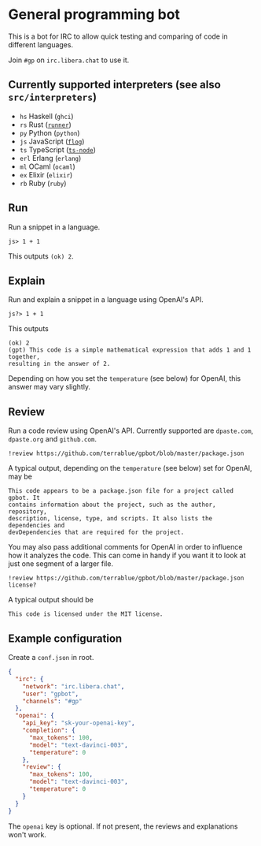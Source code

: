 # General programming bot
This is a bot for IRC to allow quick testing and comparing of code in different
languages.

Join `#gp` on `irc.libera.chat` to use it.

## Currently supported interpreters (see also `src/interpreters`)

* `hs` Haskell (`ghci`)
* `rs` Rust ([`runner`](https://docs.rs/crate/runner))
* `py` Python (`python`)
* `js` JavaScript ([`flog`](https://github.com/flogjs/flog))
* `ts` TypeScript ([`ts-node`](https://www.npmjs.com/package/ts-node))
* `erl` Erlang (`erlang`)
* `ml` OCaml (`ocaml`)
* `ex` Elixir (`elixir`)
* `rb` Ruby (`ruby`)

## Run

Run a snippet in a language.

`js> 1 + 1`

This outputs `(ok) 2`.

## Explain

Run and explain a snippet in a language using OpenAI's API.

`js?> 1 + 1`

This outputs 

```
(ok) 2
(gpt) This code is a simple mathematical expression that adds 1 and 1 together,
resulting in the answer of 2.
```

Depending on how you set the `temperature` (see below) for OpenAI, this answer
may vary slightly.

## Review

Run a code review using OpenAI's API. Currently supported are `dpaste.com`,
`dpaste.org` and `github.com`.

`!review https://github.com/terrablue/gpbot/blob/master/package.json`

A typical output, depending on the `temperature` (see below) set for OpenAI,
may be

```
This code appears to be a package.json file for a project called gpbot. It
contains information about the project, such as the author, repository,
description, license, type, and scripts. It also lists the dependencies and
devDependencies that are required for the project.
```

You may also pass additional comments for OpenAI in order to influence how it
analyzes the code. This can come in handy if you want it to look at just one
segment of a larger file.

`!review https://github.com/terrablue/gpbot/blob/master/package.json license?`

A typical output should be

`This code is licensed under the MIT license.`

## Example configuration

Create a `conf.json` in root.

```json
{
  "irc": {
    "network": "irc.libera.chat",
    "user": "gpbot",
    "channels": "#gp"
  },
  "openai": {
    "api_key": "sk-your-openai-key",
    "completion": {
      "max_tokens": 100,
      "model": "text-davinci-003",
      "temperature": 0
    },
    "review": {
      "max_tokens": 100,
      "model": "text-davinci-003",
      "temperature": 0
    }
  }
}
```

The `openai` key is optional. If not present, the reviews and explanations
won't work.
